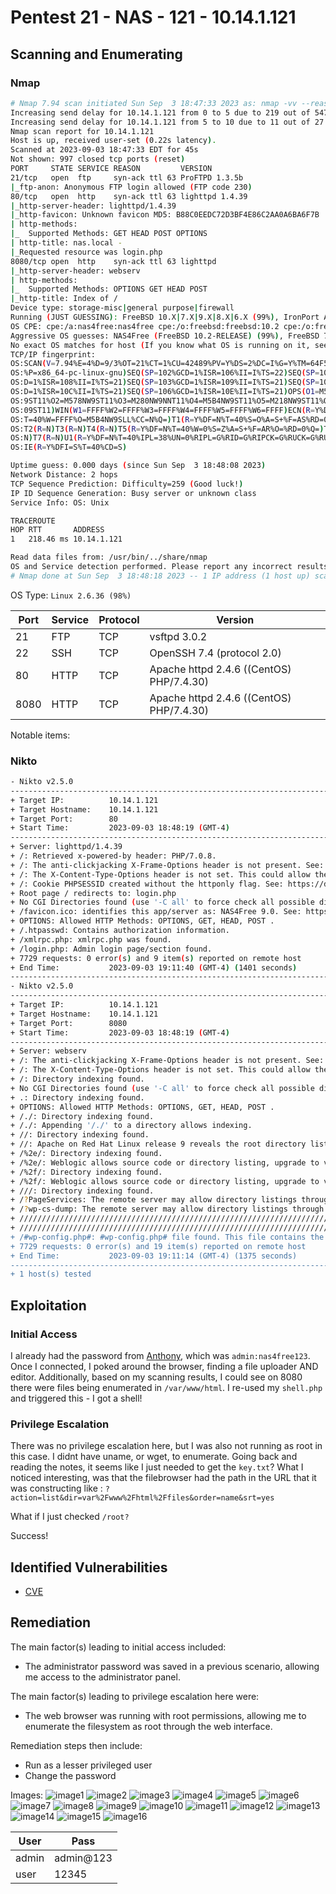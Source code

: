 # Pentest 21 - NAS - 121 - 10.14.1.121

## Scanning and Enumerating

### Nmap
```bash
# Nmap 7.94 scan initiated Sun Sep  3 18:47:33 2023 as: nmap -vv --reason -Pn -T4 -sV -sC --version-all -A --osscan-guess -oN /home/kali/reports/21-nas/results/10.14.1.121/scans/_quick_tcp_nmap.txt -oX /home/kali/reports/21-nas/results/10.14.1.121/scans/xml/_quick_tcp_nmap.xml 10.14.1.121
Increasing send delay for 10.14.1.121 from 0 to 5 due to 219 out of 547 dropped probes since last increase.
Increasing send delay for 10.14.1.121 from 5 to 10 due to 11 out of 27 dropped probes since last increase.
Nmap scan report for 10.14.1.121
Host is up, received user-set (0.22s latency).
Scanned at 2023-09-03 18:47:33 EDT for 45s
Not shown: 997 closed tcp ports (reset)
PORT     STATE SERVICE REASON         VERSION
21/tcp   open  ftp     syn-ack ttl 63 ProFTPD 1.3.5b
|_ftp-anon: Anonymous FTP login allowed (FTP code 230)
80/tcp   open  http    syn-ack ttl 63 lighttpd 1.4.39
|_http-server-header: lighttpd/1.4.39
|_http-favicon: Unknown favicon MD5: B88C0EEDC72D3BF4E86C2AA0A6BA6F7B
| http-methods: 
|_  Supported Methods: GET HEAD POST OPTIONS
| http-title: nas.local - 
|_Requested resource was login.php
8080/tcp open  http    syn-ack ttl 63 lighttpd
|_http-server-header: webserv
| http-methods: 
|_  Supported Methods: OPTIONS GET HEAD POST
|_http-title: Index of /
Device type: storage-misc|general purpose|firewall
Running (JUST GUESSING): FreeBSD 10.X|7.X|9.X|8.X|6.X (99%), IronPort AsyncOS 7.X (89%)
OS CPE: cpe:/a:nas4free:nas4free cpe:/o:freebsd:freebsd:10.2 cpe:/o:freebsd:freebsd:7.0 cpe:/o:freebsd:freebsd:9 cpe:/o:freebsd:freebsd:10 cpe:/o:freebsd:freebsd:8.1 cpe:/o:ironport:asyncos:7.5.1 cpe:/o:freebsd:freebsd:6.3
Aggressive OS guesses: NAS4Free (FreeBSD 10.2-RELEASE) (99%), FreeBSD 7.0-RELEASE (93%), FreeBSD 7.1-PRERELEASE 7.2-STABLE (93%), FreeBSD 9.0-RELEASE - 10.3-RELEASE (93%), FreeBSD 8.1-RELEASE (92%), FreeBSD 8.2-RELEASE (92%), FreeBSD 8.0-RELEASE (92%), FreeBSD 9.0-RELEASE (90%), FreeBSD 7.0-RELEASE - 9.0-RELEASE (90%), FreeBSD 7.1-RELEASE (90%)
No exact OS matches for host (If you know what OS is running on it, see https://nmap.org/submit/ ).
TCP/IP fingerprint:
OS:SCAN(V=7.94%E=4%D=9/3%OT=21%CT=1%CU=42489%PV=Y%DS=2%DC=I%G=Y%TM=64F50D32
OS:%P=x86_64-pc-linux-gnu)SEQ(SP=102%GCD=1%ISR=106%II=I%TS=22)SEQ(SP=103%GC
OS:D=1%ISR=108%II=I%TS=21)SEQ(SP=103%GCD=1%ISR=109%II=I%TS=21)SEQ(SP=105%GC
OS:D=1%ISR=10C%II=I%TS=21)SEQ(SP=106%GCD=1%ISR=10E%II=I%TS=21)OPS(O1=M5B4NW
OS:9ST11%O2=M578NW9ST11%O3=M280NW9NNT11%O4=M5B4NW9ST11%O5=M218NW9ST11%O6=M1
OS:09ST11)WIN(W1=FFFF%W2=FFFF%W3=FFFF%W4=FFFF%W5=FFFF%W6=FFFF)ECN(R=Y%DF=N%
OS:T=40%W=FFFF%O=M5B4NW9SLL%CC=N%Q=)T1(R=Y%DF=N%T=40%S=O%A=S+%F=AS%RD=0%Q=)
OS:T2(R=N)T3(R=N)T4(R=N)T5(R=Y%DF=N%T=40%W=0%S=Z%A=S+%F=AR%O=%RD=0%Q=)T6(R=
OS:N)T7(R=N)U1(R=Y%DF=N%T=40%IPL=38%UN=0%RIPL=G%RID=G%RIPCK=G%RUCK=G%RUD=G)
OS:IE(R=Y%DFI=S%T=40%CD=S)

Uptime guess: 0.000 days (since Sun Sep  3 18:48:08 2023)
Network Distance: 2 hops
TCP Sequence Prediction: Difficulty=259 (Good luck!)
IP ID Sequence Generation: Busy server or unknown class
Service Info: OS: Unix

TRACEROUTE
HOP RTT       ADDRESS
1   218.46 ms 10.14.1.121

Read data files from: /usr/bin/../share/nmap
OS and Service detection performed. Please report any incorrect results at https://nmap.org/submit/ .
# Nmap done at Sun Sep  3 18:48:18 2023 -- 1 IP address (1 host up) scanned in 45.63 seconds

```

OS Type: `Linux 2.6.36 (98%)`

| Port | Service | Protocol | Version |
| -----| ------- | -------- | ------- |
| 21   | FTP | TCP | vsftpd 3.0.2 |
| 22  | SSH | TCP | OpenSSH 7.4 (protocol 2.0) |
| 80   | HTTP | TCP | Apache httpd 2.4.6 ((CentOS) PHP/7.4.30) |
| 8080   | HTTP | TCP | Apache httpd 2.4.6 ((CentOS) PHP/7.4.30) |


Notable items:  


### Nikto
```bash
- Nikto v2.5.0
---------------------------------------------------------------------------
+ Target IP:          10.14.1.121
+ Target Hostname:    10.14.1.121
+ Target Port:        80
+ Start Time:         2023-09-03 18:48:19 (GMT-4)
---------------------------------------------------------------------------
+ Server: lighttpd/1.4.39
+ /: Retrieved x-powered-by header: PHP/7.0.8.
+ /: The anti-clickjacking X-Frame-Options header is not present. See: https://developer.mozilla.org/en-US/docs/Web/HTTP/Headers/X-Frame-Options
+ /: The X-Content-Type-Options header is not set. This could allow the user agent to render the content of the site in a different fashion to the MIME type. See: https://www.netsparker.com/web-vulnerability-scanner/vulnerabilities/missing-content-type-header/
+ /: Cookie PHPSESSID created without the httponly flag. See: https://developer.mozilla.org/en-US/docs/Web/HTTP/Cookies
+ Root page / redirects to: login.php
+ No CGI Directories found (use '-C all' to force check all possible dirs)
+ /favicon.ico: identifies this app/server as: NAS4Free 9.0. See: https://en.wikipedia.org/wiki/Favicon
+ OPTIONS: Allowed HTTP Methods: OPTIONS, GET, HEAD, POST .
+ /.htpasswd: Contains authorization information.
+ /xmlrpc.php: xmlrpc.php was found.
+ /login.php: Admin login page/section found.
+ 7729 requests: 0 error(s) and 9 item(s) reported on remote host
+ End Time:           2023-09-03 19:11:40 (GMT-4) (1401 seconds)
---------------------------------------------------------------------------
- Nikto v2.5.0
---------------------------------------------------------------------------
+ Target IP:          10.14.1.121
+ Target Hostname:    10.14.1.121
+ Target Port:        8080
+ Start Time:         2023-09-03 18:48:19 (GMT-4)
---------------------------------------------------------------------------
+ Server: webserv
+ /: The anti-clickjacking X-Frame-Options header is not present. See: https://developer.mozilla.org/en-US/docs/Web/HTTP/Headers/X-Frame-Options
+ /: The X-Content-Type-Options header is not set. This could allow the user agent to render the content of the site in a different fashion to the MIME type. See: https://www.netsparker.com/web-vulnerability-scanner/vulnerabilities/missing-content-type-header/
+ /: Directory indexing found.
+ No CGI Directories found (use '-C all' to force check all possible dirs)
+ .: Directory indexing found.
+ OPTIONS: Allowed HTTP Methods: OPTIONS, GET, HEAD, POST .
+ /./: Directory indexing found.
+ /./: Appending '/./' to a directory allows indexing.
+ //: Directory indexing found.
+ //: Apache on Red Hat Linux release 9 reveals the root directory listing by default if there is no index page.
+ /%2e/: Directory indexing found.
+ /%2e/: Weblogic allows source code or directory listing, upgrade to v6.0 SP1 or higher. See: http://www.securityfocus.com/bid/2513
+ /%2f/: Directory indexing found.
+ /%2f/: Weblogic allows source code or directory listing, upgrade to v6.0 SP1 or higher. See: http://www.securityfocus.com/bid/2513
+ ///: Directory indexing found.
+ /?PageServices: The remote server may allow directory listings through Web Publisher by forcing the server to show all files via 'open directory browsing'. Web Publisher should be disabled. See: http://cve.mitre.org/cgi-bin/cvename.cgi?name=CVE-1999-0269
+ /?wp-cs-dump: The remote server may allow directory listings through Web Publisher by forcing the server to show all files via 'open directory browsing'. Web Publisher should be disabled. See: http://cve.mitre.org/cgi-bin/cvename.cgi?name=CVE-1999-0269
+ ///////////////////////////////////////////////////////////////////////////////////////////////////////////////////////////////////////////////////////////////////////////////////////////////////////////////////////////////////////////////////////////////: Directory indexing found.
+ ///////////////////////////////////////////////////////////////////////////////////////////////////////////////////////////////////////////////////////////////////////////////////////////////////////////////////////////////////////////////////////////////: Abyss 1.03 reveals directory listing when multiple /'s are requested. See: http://cve.mitre.org/cgi-bin/cvename.cgi?name=CVE-2002-1078
+ /#wp-config.php#: #wp-config.php# file found. This file contains the credentials.
+ 7729 requests: 0 error(s) and 19 item(s) reported on remote host
+ End Time:           2023-09-03 19:11:14 (GMT-4) (1375 seconds)
---------------------------------------------------------------------------
+ 1 host(s) tested

```
## Exploitation

### Initial Access
I already had the password from [Anthony](/VHL/Reports/007/readme.md), which was `admin:nas4free123`. 
Once I connected, I poked around the browser, finding a file uploader AND editor.
Additionally, based on my scanning results, I could see on 8080 there were files being enumerated in `/var/www/html`.
I re-used my `shell.php` and triggered this - I got a shell!

### Privilege Escalation
There was no privilege escalation here, but I was also not running as root in this case. 
I didnt have uname, or wget, to enumerate. Going back and reading the notes, it seems like I just needed to get the `key.txt`? 
What I noticed interesting, was that the filebrowser had the path in the URL that it was constructing like :
`?action=list&dir=var%2Fwww%2Fhtml%2Ffiles&order=name&srt=yes`

What if I just checked `/root?`

Success!
## Identified Vulnerabilities

- [CVE]()


## Remediation

The main factor(s) leading to initial access included:  
- The administrator password was saved in a previous scenario, allowing me access to the administrator panel.

The main factor(s) leading to privilege escalation here were:  
- The web browser was running with root permissions, allowing me to enumerate the filesystem as root through the web interface. 

Remediation steps then include:
- Run as a lesser privileged user
- Change the password

Images:
![image1](/VHL/Reports/021/images/21_1.png)
![image2](/VHL/Reports/021/images/21_2.png)
![image3](/VHL/Reports/021/images/21_3.png)
![image4](/VHL/Reports/021/images/21_4.png)
![image5](/VHL/Reports/021/images/21_5.png)
![image6](/VHL/Reports/021/images/21_6.png)
![image7](/VHL/Reports/021/images/21_7.png)
![image8](/VHL/Reports/021/images/21_8.png)
![image9](/VHL/Reports/021/images/21_9.png)
![image10](/VHL/Reports/021/images/21_10.png)
![image11](/VHL/Reports/021/images/21_11.png)
![image12](/VHL/Reports/021/images/21_12.png)
![image13](/VHL/Reports/021/images/21_13.png)
![image14](/VHL/Reports/021/images/21_14.png)
![image15](/VHL/Reports/021/images/21_15.png)
![image16](/VHL/Reports/021/images/21_16.png)

| User | Pass |
| ---- | ---- | 
| admin | admin@123 | 
| user | 12345 |
